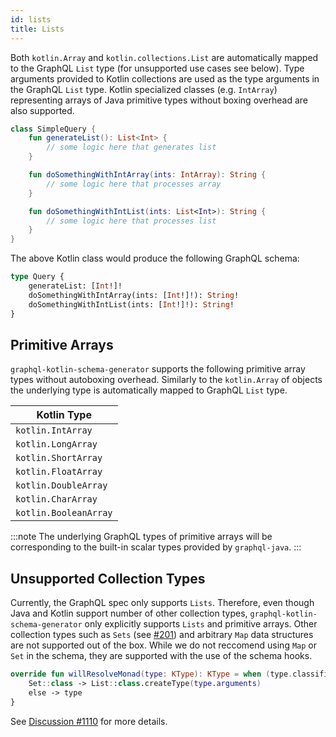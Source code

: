```yaml
---
id: lists
title: Lists
---
```

Both `kotlin.Array` and `kotlin.collections.List` are automatically mapped to the GraphQL `List` type (for unsupported
use cases see below). Type arguments provided to Kotlin collections are used as the type arguments in the GraphQL `List`
type. Kotlin specialized classes (e.g. `IntArray`) representing arrays of Java primitive types without boxing overhead
are also supported.

```kotlin
class SimpleQuery {
    fun generateList(): List<Int> {
        // some logic here that generates list
    }

    fun doSomethingWithIntArray(ints: IntArray): String {
        // some logic here that processes array
    }

    fun doSomethingWithIntList(ints: List<Int>): String {
        // some logic here that processes list
    }
}
```

The above Kotlin class would produce the following GraphQL schema:

```graphql
type Query {
    generateList: [Int!]!
    doSomethingWithIntArray(ints: [Int!]!): String!
    doSomethingWithIntList(ints: [Int!]!): String!
}
```

## Primitive Arrays

`graphql-kotlin-schema-generator` supports the following primitive array types without autoboxing overhead. Similarly to
the `kotlin.Array` of objects the underlying type is automatically mapped to GraphQL `List` type.

| Kotlin Type                  |
| ---------------------------- |
| `kotlin.IntArray`     |
| `kotlin.LongArray`    |
| `kotlin.ShortArray`   |
| `kotlin.FloatArray`   |
| `kotlin.DoubleArray`  |
| `kotlin.CharArray`    |
| `kotlin.BooleanArray` |

:::note
The underlying GraphQL types of primitive arrays will be corresponding to the built-in scalar types provided by `graphql-java`.
:::

## Unsupported Collection Types

Currently, the GraphQL spec only supports `Lists`. Therefore, even though Java and Kotlin support number of other collection
types, `graphql-kotlin-schema-generator` only explicitly supports `Lists` and primitive arrays. Other collection types
such as `Sets` (see [#201](https://github.com/ExpediaGroup/graphql-kotlin/issues/201)) and arbitrary `Map` data
structures are not supported out of the box. While we do not reccomend using `Map` or `Set` in the schema,
they are supported with the use of the schema hooks.

```kotlin
override fun willResolveMonad(type: KType): KType = when (type.classifier) {
    Set::class -> List::class.createType(type.arguments)
    else -> type
}
```

See [Discussion #1110](https://github.com/ExpediaGroup/graphql-kotlin/discussions/1110) for more details.
